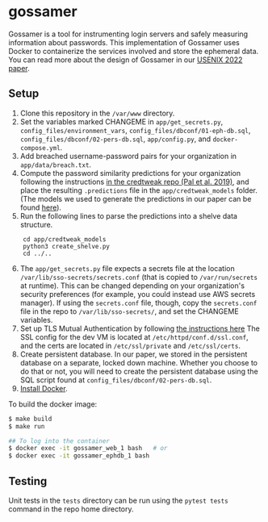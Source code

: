 # gossamer

Gossamer is a tool for instrumenting login servers and safely measuring information about passwords. This implementation of Gossamer uses Docker to containerize the services involved and store the ephemeral data. You can read more about the design of Gossamer in our [USENIX 2022 paper](https://www.cs.cornell.edu/~marina/Gossamer.pdf).

## Setup
1. Clone this repository in the `/var/www` directory.
2. Set the variables marked CHANGEME in `app/get_secrets.py`, `config_files/environment_vars`, `config_files/dbconf/01-eph-db.sql`, `config_files/dbconf/02-pers-db.sql`, `app/config.py`, and `docker-compose.yml`.
3. Add breached username-password pairs for your organization in `app/data/breach.txt`.
4. Compute the password similarity predictions for your organization following the instructions [in the credtweak repo (Pal et al. 2019)](https://github.com/Bijeeta/credtweak), and place the resulting `.predictions` file in the `app/credtweak_models` folder. (The models we used to generate the predictions in our paper can be found [here](https://gossamer-credtweak-models.s3.amazonaws.com/models.zip)).
5. Run the following lines to parse the predictions into a shelve data structure.
```
    cd app/credtweak_models
    python3 create_shelve.py
    cd ../..
```
6. The `app/get_secrets.py` file expects a secrets file at the location `/var/lib/sso-secrets/secrets.conf` (that is copied to `/var/run/secrets` at runtime). This can be changed depending on your organization's security preferences (for example, you could instead use AWS secrets manager). If using the `secrets.conf` file, though, copy the `secrets.conf` file in the repo to `/var/lib/sso-secrets/`, and set the CHANGEME variables.
7. Set up TLS Mutual Authentication by following [the instructions here](https://www.openlogic.com/blog/mutual-authentication-using-apache-and-web-client) The SSL config for the dev VM is located at `/etc/httpd/conf.d/ssl.conf`, and the certs are located in `/etc/ssl/private` and `/etc/ssl/certs`.
8. Create persistent database. In our paper, we stored in the persistent database on a separate, locked down machine. Whether you choose to do that or not, you will need to create the persistent database using the SQL script found at `config_files/dbconf/02-pers-db.sql`.
9. [Install Docker](https://docs.docker.com/get-docker/).

To build the docker image:
```bash
$ make build
$ make run

## To log into the container
$ docker exec -it gossamer_web_1 bash   # or
$ docker exec -it gossamer_ephdb_1 bash
```

## Testing
Unit tests in the `tests` directory can be run using the `pytest tests` command in the repo home directory.
